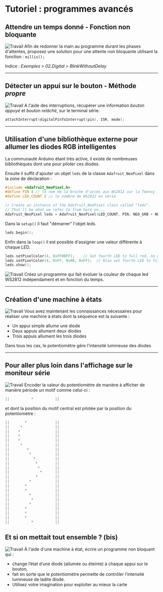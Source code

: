 # Tutoriel : programmes avancés #

## Attendre un temps donné - Fonction non bloquante ##

![Travail](images/rouage.png) Afin de redonner la main au programme durant les phases d'attentes, proposez une solution pour une attente non bloquante utilisant la fonction :  `millis();`

Indice :  _Exemples > 02.Digital > BlinkWithoutDelay_
***
## Détecter un appui sur le bouton - Méthode _propre_ #

![Travail](images/rouage.png) A l'aide des interruptions, récupérer une information _bouton appuyé_ et _bouton relâché_, sur le terminal série.

```cpp
attachInterrupt(digitalPinToInterrupt(pin), ISR, mode);
```

***

## Utilisation d'une bibliothèque externe pour allumer les diodes RGB intelligentes ##

La communauté Arduino étant très active, il existe de nombreuses bibliothèques dont une pour piloter ces diodes.

Ensuite il suffit d'ajouter un objet `leds` de la classe `Adafruit_NeoPixel` dans la zone de déclaration :

```cpp
#include <Adafruit_NeoPixel.h>
#define PIN 4 // le nom de la broche d'accès aux WS2812 sur la Teensy
#define LED_COUNT 2 // le nombre de WS2812 en série

// Create an instance of the Adafruit_NeoPixel class called "leds".
// That'll be what we refer to from here on...
Adafruit_NeoPixel leds = Adafruit_NeoPixel(LED_COUNT, PIN, NEO_GRB + NEO_KHZ800);
```

Dans la `setup()` il faut "démarrer" l'objet _leds_.
```cpp
leds.begin();
```

Enfin dans la `loop()` il est possible d'assigner une valeur différente à chaque LED.

```cpp
leds.setPixelColor(4, 0xFF00FF);    // Set fourth LED to full red, no green, full blue
leds.setPixelColor(4, 0xFF, 0x00, 0xFF);  // Also set fourth LED to full red, no green, full blue
leds.show();
```

![Travail](images/rouage.png) Créez un programme qui fait évoluer la couleur de chaque led WS2812 indépendament et en fonction du temps.

***

## Création d'une machine à états ##

![Travail](images/rouage.png) Vous avez maintenant les connaissances nécessaires pour réaliser une machine à états dont la séquence est la suivante :

  * Un appui simple allume une diode
  * Deux appuis allument deux diodes
  * Trois appuis allument les trois diodes

Dans tous les cas, le potentiomètre gère l'intensité lumineuse des diodes

***
## Pour aller plus loin dans l'affichage sur le moniteur série ##
![Travail](images/rouage.png) Encoder la valeur du potentiomètre de manière à afficher de manière période un motif comme celui-ci :

```cpp
||          *          ||
```

et dont la position du motif central est pilotée par la position du potentiomètre :

```cpp
||       *             ||
||     *               ||
||    *                ||
||    *                ||
||    *                ||
||     *               ||
||        *            ||
||         *           ||
||           *         ||
||            *        ||
||             *       ||
||              *      ||
||            *        ||
||         *           ||
||       *             ||
||       *             ||
||         *           ||
||          *          ||
||         *           ||
||       *             ||
||       *             ||
||       *             ||
||          *          ||

```
## Et si on mettait tout ensemble ? (bis) ##

![Travail](images/rouage.png) À l'aide d'une machine à état, écrire un programme non bloquant qui :

  * change l’état d’une diode (allumée ou éteinte) à chaque appui sur le bouton,
  * fait en sorte que le potentiomètre permette de contrôler l’intensité lumineuse de ladite diode.
  * Utilisez votre imagination pour exploiter au mieux la carte
